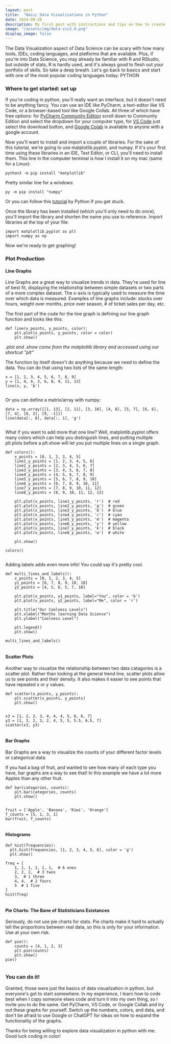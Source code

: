 ```yaml
---
layout: post
title:  "Basic Data Visualizations in Python"
date: 2024-09-20
description: My first post with instructions and tips on how to create simple plots in Python.   
image: "/assets/img/data-vis3.0.png"
display_image: false
---
```

<p class="intro"><span class="dropcap">T</span>he Data Visualization aspect of Data Science can be scary with how many tools, IDEs, coding languages, and platforms that are available. Plus, if you're into Data Science, you may already be familiar with R and RStudio, but outside of stats, R is hardly used, and  it's always good to flesh out your portfolio of skills. So take a deep breath. Let's go back to basics and start with one of the most popular coding languages today: PYTHON</p>

### Where to get started: set up
If you're coding in python, you'll really want an interface, but it doesn't need to be anything fancy. You can use an IDE like PyCharm, a text-editor like VS Code, or a browser-based tool like Google Collab. All three of which have free options: for [PyCharm Community Edition](https://www.jetbrains.com/pycharm/download/?section=mac) scroll down to Community Edition and select the dropdown for your computer type, for [VS Code](https://code.visualstudio.com/) just select the download button, and [Google Colab](https://colab.research.google.com/) is available to anyone with a google account.

Now you'll want to install and import a couple of libraries. For the sake of this tutorial, we're going to use matplotlib.pyplot, and numpy. If it's your first time using these libraries in an IDE, Text Editor, or CLI, you'll need to install them. This line in the computer terminal is how I install it on my mac (same for a Linux):
```
python3 -m pip install "matplotlib"
```
Pretty similar line for a windows:
```
py -m pip install "numpy"
```
Or you can follow this [tutorial](https://packaging.python.org/en/latest/tutorials/installing-packages/) by Python if you get stuck. 

Once the library has been installed (which you'll only need to do once), you'll import the library and shorten the name you use to reference. Import libraries at the top of your file:
```
import matplotlib.pyplot as plt
import numpy as np
```

Now we're ready to get graphing!

### Plot Production
#### Line Graphs
Line Graphs are a great way to visualize trends in data. They're used for line of best fit, displaying the relationship between simple datasets or two parts of a more complex dataset. The x-axis is typically used to measure the time over which data is measured. Examples of line graphs include: stocks over hours, weight over months, price over season, # of ticket sales per day, etc.

The first part of the code for the line graph is defining our line graph function and looks like this: 
```
def line(x_points, y_points, color):
    plt.plot(x_points, y_points, color = color)
    plt.show()
```
<em>.plot and .show come from the matplotlib library and accessed using our shortcut "plt"</em>

The function by itself doesn't do anything because we need to define the data. You can do that using two lists of the same length:
```
x = [1, 2, 3, 4, 5, 6, 7, 8, 9]
y = [1, 4, 4, 3, 6, 8, 9, 11, 13]
line(x, y, 'b')  
```

<img src="{{site.url}}/{{site.baseurl}}/assets/img/line-graph1.png" alt="" class="center"/>

Or you can define a matrix/array with numpy:
```
data = np.array([[1, 13], [2, 11], [3, 10], [4, 8], [5, 7], [6, 6], [7, 4], [8, 2], [9, -1]])
line(data[:, 0], data[:, 1], 'g')
```
<img src="{{site.url}}/{{site.baseurl}}/assets/img/line-graph2.png" alt="" class="center"/>

What if you want to add more that one line? Well, matplotlib.pyplot offers many colors which can help you distinguish lines, and putting multiple plt.plots before a plt.show will let you put multiple lines on a single graph.
```
def colors():
    x_points = [0, 1, 2, 3, 4, 5]
    line1_y_points = [1, 2, 3, 4, 5, 6]
    line2_y_points = [2, 3, 4, 5, 6, 7]
    line3_y_points = [3, 4, 5, 6, 7, 8]
    line4_y_points = [4, 5, 6, 7, 8, 9]
    line5_y_points = [5, 6, 7, 8, 9, 10]
    line6_y_points = [6, 7, 8, 9, 10, 11]
    line7_y_points = [7, 8, 9, 10, 11, 12]
    line8_y_points = [8, 9, 10, 11, 12, 13]

    plt.plot(x_points, line1_y_points, 'r')  # red
    plt.plot(x_points, line2_y_points, 'g')  # green
    plt.plot(x_points, line3_y_points, 'b')  # blue
    plt.plot(x_points, line4_y_points, 'c')  # cyan
    plt.plot(x_points, line5_y_points, 'm')  # magenta
    plt.plot(x_points, line6_y_points, 'y')  # yellow
    plt.plot(x_points, line7_y_points, 'k')  # black
    plt.plot(x_points, line8_y_points, 'w')  # white

    plt.show()

colors()
```
<img src="{{site.url}}/{{site.baseurl}}/assets/img/multilines.png" alt="" class="center"/>

Adding labels adds even more info! You could say it's pretty cool.

```
def multi_lines_and_labels():
    x_points = [0, 1, 2, 3, 4, 5]
    y1_points = [6, 7, 8, 9, 10, 10]
    y2_points = [4, 5, 6, 5, 7, 10]

    plt.plot(x_points, y1_points, label="You", color = 'b')
    plt.plot(x_points, y2_points, label="Me", color = 'r')

    plt.title("Our Coolness Levels")
    plt.xlabel("Months learning Data Science")
    plt.ylabel("Coolness Level")

    plt.legend()
    plt.show()

multi_lines_and_labels()
```
<img src="{{site.url}}/{{site.baseurl}}/assets/img/cool-line-graph.png" alt="" class="center"/>

#### Scatter Plots
Another way to visualize the relationship between two data catagories is a scatter plot. Rather than looking at the general trend line, scatter plots allow us to see points and their density. It also makes it easier to see points that have repeated x or y values.
```
def scatter(x_points, y_points):
    plt.scatter(x_points, y_points)
    plt.show()


x3 = [1, 2, 2, 3, 4, 4, 4, 5, 6, 6, 7]
y3 = [1, 3, 2, 3, 2, 4, 5, 5, 5.5, 6.5, 7]
scatter(x3, y3)
```
<img src="{{site.url}}/{{site.baseurl}}/assets/img/scatter.png" alt="" class="center"/>

#### Bar Graphs
Bar Graphs are a way to visualize the counts of your different factor levels or categorical data.

If you had a bag of fruit, and wanted to see how many of each type you have, bar graphs are a way to see that! In this example we have a lot more Apples than any other fruit.
```
def bar(categories, counts):
    plt.bar(categories, counts)
    plt.show()


fruit = ['Apple', 'Banana', 'Kiwi', 'Orange']
f_counts = [5, 1, 3, 1]
bar(fruit, f_counts)
```
<img src="{{site.url}}/{{site.baseurl}}/assets/img/bar.png" alt="" class="center"/>

#### Histograms
```
def hist(frequencies):
  plt.hist(frequencies, [1, 2, 3, 4, 5, 6], color = 'g')
  plt.show()

freq = [
    1, 1, 1, 1, 1, 1,  # 6 ones
    2, 2, 2,  # 3 twos
    3,  # 1 three
    4, 4,  # 2 fours
    5  # 1 five
]
hist(freq)
```
<img src="{{site.url}}/{{site.baseurl}}/assets/img/histogram.png" alt="" class="center"/>

#### Pie Charts: The Bane of Statisticians Existances
Seriously, do not use pie charts for stats. Pie charts make it hard to actually tell the proportions between real data, so this is only for your information. Use at your own risk.
```
def pie():
    counts = [4, 1, 2, 3]
    plt.pie(counts)
    plt.show()
pie()
```
<img src="{{site.url}}/{{site.baseurl}}/assets/img/pie.png" alt="" class="center"/>

### You can do it!
Granted, those were just the basics of data visualization in python, but everyone's got to start somewhere. In my experience, I learn how to code best when I copy someone elses code and turn it into my own thing, so I invite you to do the same. Get PyCharm, VS Code, or Google Collab and try out these graphs for yourself. Switch up the numbers, colors, and data, and don't be afraid to use Google or ChatGPT for ideas on how to expand the functionality of the graphs.

Thanks for being willing to explore data visualization in python with me. Good luck coding in color!